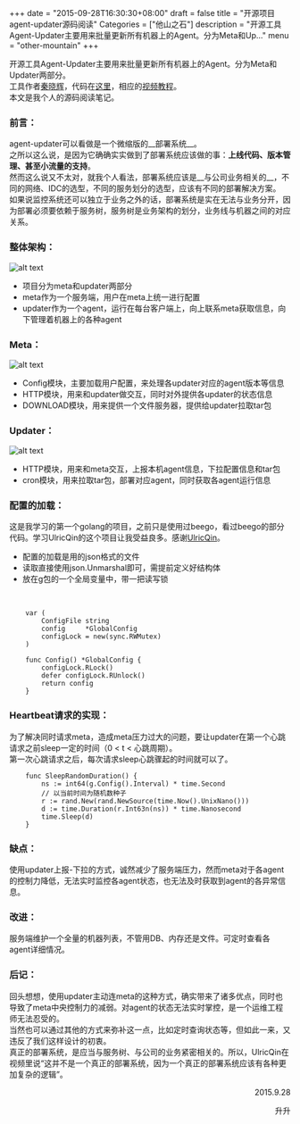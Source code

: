 +++
date = "2015-09-28T16:30:30+08:00"
draft = false
title = "开源项目agent-updater源码阅读"
Categories = ["他山之石"]
description = "开源工具Agent-Updater主要用来批量更新所有机器上的Agent。分为Meta和Up..."
menu = "other-mountain"
+++


开源工具Agent-Updater主要用来批量更新所有机器上的Agent。分为Meta和Updater两部分。
<br/>
工具作者<u>[秦晓辉](http://ulricqin.com)</u>，代码在<u>[这里](https://gitcafe.com/ops)</u>，相应的<u>[视频教程](http://my.jikexueyuan.com/4031141286/record/)</u>。
<br/>
本文是我个人的源码阅读笔记。

### __前言__：
agent-updater可以看做是一个微缩版的__部署系统__。
<br/>
之所以这么说，是因为它确确实实做到了部署系统应该做的事：__上线代码、版本管理、甚至小流量的支持__。
<br/>
然而这么说又不太对，就我个人看法，部署系统应该是__与公司业务相关的__，不同的网络、IDC的选型，不同的服务划分的选型，应该有不同的部署解决方案。
<br/>
如果说监控系统还可以独立于业务之外的话，部署系统是实在无法与业务分开，因为部署必须要依赖于服务树，服务树是业务架构的划分，业务线与机器之间的对应关系。


### __整体架构__：
![alt text](/img/blog/updater-read/all-layout.png)

- 项目分为meta和updater两部分
- meta作为一个服务端，用户在meta上统一进行配置
- updater作为一个agent，运行在每台客户端上，向上联系meta获取信息，向下管理着机器上的各种agent


### __Meta__：
![alt text](/img/blog/updater-read/meta-layout.png)

- Config模块，主要加载用户配置，来处理各updater对应的agent版本等信息
- HTTP模块，用来和updater做交互，同时对外提供各updater的状态信息
- DOWNLOAD模块，用来提供一个文件服务器，提供给updater拉取tar包

### __Updater__：
![alt text](/img/blog/updater-read/updater-layout.png)

- HTTP模块，用来和meta交互，上报本机agent信息，下拉配置信息和tar包
- cron模块，用来拉取tar包，部署对应agent，同时获取各agent运行信息

### __配置的加载__：
这是我学习的第一个golang的项目，之前只是使用过beego，看过beego的部分代码。学习UlricQin的这个项目让我受益良多。感谢<u>[UlricQin](http://ulricqin.com)</u>。

- 配置的加载是用的json格式的文件
- 读取直接使用json.Unmarshal即可，需提前定义好结构体
- 放在g包的一个全局变量中，带一把读写锁
<br/>

        var (
            ConfigFile string
            config     *GlobalConfig
            configLock = new(sync.RWMutex)
        )

        func Config() *GlobalConfig {
            configLock.RLock()
            defer configLock.RUnlock()
            return config
        }

### __Heartbeat请求的实现__：
为了解决同时请求meta，造成meta压力过大的问题，要让updater在第一个心跳请求之前sleep一定的时间（0 < t < 心跳周期）。
<br/>
第一次心跳请求之后，每次请求sleep心跳骤起的时间就可以了。
<br/>

        func SleepRandomDuration() {
            ns := int64(g.Config().Interval) * time.Second
            // 以当前时间为随机数种子
            r := rand.New(rand.NewSource(time.Now().UnixNano()))
            d := time.Duration(r.Int63n(ns)) * time.Nanosecond
            time.Sleep(d)
        }


### __缺点__：
使用updater上报-下拉的方式，诚然减少了服务端压力，然而meta对于各agent的控制力降低，无法实时监控各agent状态，也无法及时获取到agent的各异常信息。

### __改进__：
服务端维护一个全量的机器列表，不管用DB、内存还是文件。可定时查看各agent详细情况。


### __后记__：
回头想想，使用updater主动连meta的这种方式，确实带来了诸多优点，同时也导致了meta中央控制力的减弱。对agent的状态无法实时掌控，是一个运维工程师无法忍受的。
<br/>
当然也可以通过其他的方式来弥补这一点，比如定时查询状态等，但如此一来，又违反了我们这样设计的初衷。
<br/>
真正的部署系统，是应当与服务树、与公司的业务紧密相关的。所以，UlricQin在视频里说“这并不是一个真正的部署系统，因为一个真正的部署系统应该有各种更加复杂的逻辑”。




<p align="right">2015.9.28</p>
<p align="right">升升</p>
